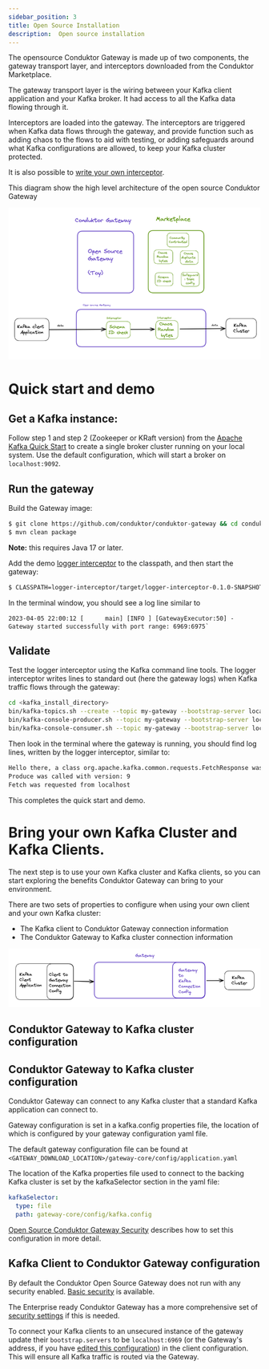 ```yaml
---
sidebar_position: 3
title: Open Source Installation
description:  Open source installation
---
```



The opensource Conduktor Gateway is made up of two components, the gateway transport layer, and interceptors downloaded from the Conduktor Marketplace.

The gateway transport layer is the wiring between your Kafka client application and your Kafka broker. It had access to all the Kafka data flowing through it. 

Interceptors are loaded into the gateway.  The interceptors are triggered when Kafka data flows through the gateway, and provide function such as adding chaos to the flows to aid with testing, or adding safeguards around what Kafka configurations are allowed, to keep your Kafka cluster protected.

It is also possible to [write your own interceptor](../writeown/write-an-interceptor.md).

This diagram show the high level architecture of the open source Conduktor Gateway

![GatewayAndMarketPlace.png](GatewayAndMarketPlace.png)

# Quick start and demo

## Get a Kafka instance:

Follow step 1 and step 2 (Zookeeper or KRaft version) from the [Apache Kafka Quick Start](https://kafka.apache.org/quickstart) to create a single broker cluster running on your local system.  Use the default configuration, which will start a broker on `localhost:9092`.

## Run the gateway

Build the Gateway image:

```bash
$ git clone https://github.com/conduktor/conduktor-gateway && cd conduktor-gateway
$ mvn clean package 
```

**Note:** this requires Java 17 or later.

Add the demo [logger interceptor](https://github.com/conduktor/conduktor-gateway/tree/main/logger-interceptor) to the classpath, and then start the gateway:

```bash
$ CLASSPATH=logger-interceptor/target/logger-interceptor-0.1.0-SNAPSHOT.jar bin/run-gateway.sh
```

In the terminal window, you should see a log line similar to 
```
2023-04-05 22:00:12 [      main] [INFO ] [GatewayExecutor:50] - Gateway started successfully with port range: 6969:6975`
```

## Validate 
Test the logger interceptor using the Kafka command line tools.  The logger interceptor writes lines to standard out (here the gateway logs) when Kafka traffic flows through the gateway:

```bash
cd <kafka_install_directory>
bin/kafka-topics.sh --create --topic my-gateway --bootstrap-server localhost:6969
bin/kafka-console-producer.sh --topic my-gateway --bootstrap-server localhost:6969
bin/kafka-console-consumer.sh --topic my-gateway --bootstrap-server localhost:6969 --from-beginning --property print.headers=true
```

Then look in the terminal where the gateway is running, you should find log lines, written by the logger interceptor, similar to:

```bash
Hello there, a class org.apache.kafka.common.requests.FetchResponse was sent/received
Produce was called with version: 9
Fetch was requested from localhost
```

This completes the quick start and demo.

# Bring your own Kafka Cluster and Kafka Clients.

The next step is to use your own Kafka cluster and Kafka clients, so you can start exploring the benefits Conduktor Gateway can bring to your environment.

There are two sets of properties to configure when using your own client and your own Kafka cluster:

- The Kafka client to Conduktor Gateway connection information
- The Conduktor Gateway to Kafka cluster connection information


![img.png](img.png)

## Conduktor Gateway to Kafka cluster configuration

## Conduktor Gateway to Kafka cluster configuration

Conduktor Gateway can connect to any Kafka cluster that a standard Kafka application can connect to.

Gateway configuration is set in a kafka.config properties file, the location of which is configured by your gateway configuration yaml file.

The default gateway configuration file can be found at `<GATEWAY_DOWNLOAD_LOCATION>/gateway-core/config/application.yaml`

The location of the Kafka properties file used to connect to the backing Kafka cluster is set by the kafkaSelector section in the yaml file:

```yaml
kafkaSelector:
  type: file
  path: gateway-core/config/kafka.config
```
[Open Source Conduktor Gateway Security](../configuration/oss_security.md) describes how to set this configuration in more detail.


## Kafka Client to Conduktor Gateway configuration

By default the Conduktor Open Source Gateway does not run with any security enabled. [Basic security](../configuration/oss_security.md) is available.

The Enterprise ready Conduktor Gateway has a more comprehensive set of [security settings](../configuration/enterprise_proxy_security.md) if this is needed.

To connect your Kafka clients to an unsecured instance of the gateway update their `bootstrap.servers` to be `localhost:6969` (or the Gateway's address, if you have [edited this configuration](../configuration/opensource-yaml-config.md#hostport-configurations)) in the client configuration. This will ensure all Kafka traffic is routed via the Gateway.



